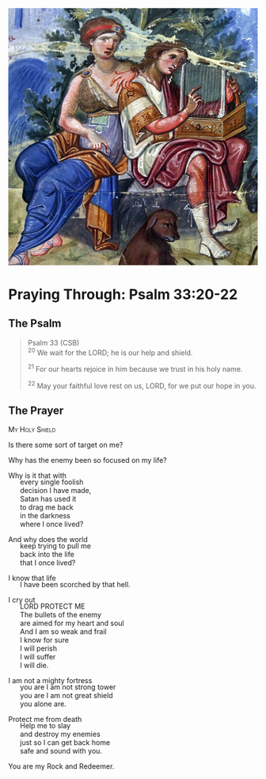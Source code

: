 <img class="intro-right" src="../images/art-paris-psalter.jpg">

<style>
  li {list-style-type: none;}
  p + ul {
    margin-top: -18px;
}
</style>

# Praying Through: Psalm 33:20-22

## The Psalm

>Psalm 33 (CSB)  
><sup>20</sup> We wait for the LORD; he is our help and shield. 
>
><sup>21</sup> For our hearts rejoice in him because we trust in his holy name. 
>
><sup>22</sup> May your faithful love rest on us, LORD, for we put our hope in you.

## The Prayer

<div style="font-variant: small-caps;">
My Holy Shield
</div>

Is there some sort of target on me?

Why has the enemy been so focused on my life?

Why is it that with 
* every single foolish
* decision I have made,
* Satan has used it 
* to drag me back 
* in the darkness 
* where I once lived?

And why does the world 
* keep trying to pull me 
* back into the life
* that I once lived?

I know that life
* I have been scorched by that hell.

I cry out
* LORD PROTECT ME
* The bullets of the enemy 
* are aimed for my heart and soul
* And I am so weak and frail
* I know for sure
* I will perish
* I will suffer
* I will die.

I am not a mighty fortress
* you are
I am not strong tower
* you are
I am not great shield
* you alone are.

Protect me from death
* Help me to slay
* and destroy my enemies
* just so I can get back home
* safe and sound with you.

You are my Rock and Redeemer.
